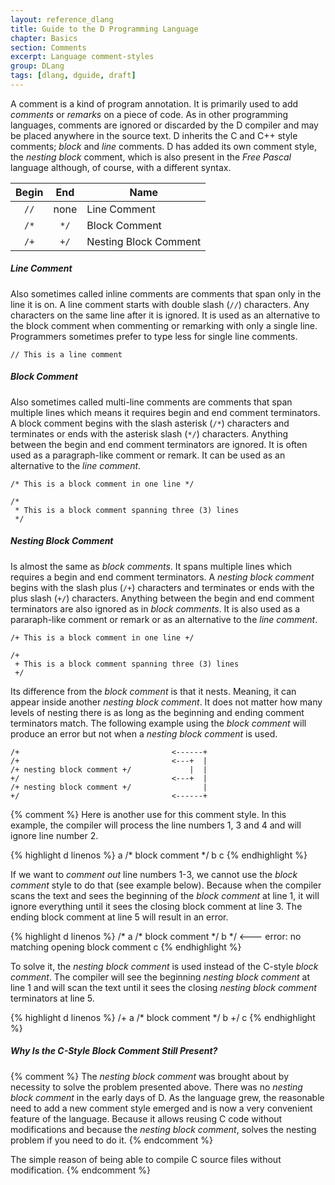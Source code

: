 ```yaml
---
layout: reference_dlang
title: Guide to the D Programming Language
chapter: Basics
section: Comments
excerpt: Language comment-styles
group: DLang
tags: [dlang, dguide, draft]
---
```


A comment is a kind of program annotation. It is primarily used to add _comments_ or _remarks_ on a piece of code.
As in other programming languages, comments are ignored or discarded by the D compiler and may be placed anywhere in the source text.
D inherits the C and C++ style comments; _block_ and _line_ comments.
D has added its own comment style, the _nesting block_ comment, which is also present in the _Free Pascal_ language although, of course, with a different syntax.

| Begin | End   | Name |
|:-----:|:-----:|------|
| `//`  | none  | Line Comment |
| `/*`  | `*/`  | Block Comment |
| `/+`  | `+/`  | Nesting Block Comment |

##### Line Comment

Also sometimes called inline comments are comments that span only in the line it is on.
A line comment starts with double slash (`//`) characters. Any characters on the same line after it is ignored.
It is used as an alternative to the block comment when commenting or remarking with only a single line.
Programmers sometimes prefer to type less for single line comments.

~~~
// This is a line comment
~~~

##### Block Comment

Also sometimes called multi-line comments are comments that span multiple lines which means it requires begin and end comment terminators.
A block comment begins with the slash asterisk (`/*`) characters and terminates or ends with the asterisk slash (`*/`) characters.
Anything between the begin and end comment terminators are ignored.
It is often used as a paragraph-like comment or remark.
It can be used as an alternative to the _line comment_.

~~~
/* This is a block comment in one line */

/*
 * This is a block comment spanning three (3) lines
 */
~~~

##### Nesting Block Comment

Is almost the same as _block comments_.
It spans multiple lines which requires a begin and end comment terminators.
A _nesting block comment_ begins with the slash plus (`/+`) characters and terminates or ends with the plus slash (`+/`) characters.
Anything between the begin and end comment terminators are also ignored as in _block comments_.
It is also used as a pararaph-like comment or remark or as an alternative to the _line comment_.

~~~
/+ This is a block comment in one line +/

/+
 + This is a block comment spanning three (3) lines
 +/
~~~

Its difference from the _block comment_ is that it nests.
Meaning, it can appear inside another _nesting block comment_.
It does not matter how many levels of nesting there is as long as the beginning and ending comment terminators match.
The following example using the _block comment_ will produce an error but not when a _nesting block comment_ is used.

~~~
/+                                  <------+
/+                                  <---+  |
/+ nesting block comment +/             |  |
+/                                  <---+  |
/+ nesting block comment +/                |
+/                                  <------+
~~~

{% comment %}
Here is another use for this comment style.
In this example, the compiler will process the line numbers 1, 3 and 4 and will ignore line number 2.

{% highlight d linenos %}
a
/* block comment */
b
c
{% endhighlight %}

If we want to _comment out_ line numbers 1-3, we cannot use the _block comment_ style to do that (see example below).
Because when the compiler scans the text and sees the beginning of the _block comment_ at line 1, it will ignore everything until it sees the closing block comment at line 3.
The ending block comment at line 5 will result in an error.

{% highlight d linenos %}
/*
a
/* block comment */
b
*/                      <--- error: no matching opening block comment
c
{% endhighlight %}

To solve it, the _nesting block comment_ is used instead of the C-style _block comment_.
The compiler will see the beginning _nesting block comment_ at line 1 and will scan the text until it sees the closing _nesting block comment_ terminators at line 5.

{% highlight d linenos %}
/+
a
/* block comment */
b
+/
c
{% endhighlight %}

##### Why Is the C-Style Block Comment Still Present?

{% comment %}
The _nesting block comment_ was brought about by necessity to solve the problem presented above.
There was no _nesting block comment_ in the early days of D.
As the language grew, the reasonable need to add a new comment style emerged and is now a very convenient feature of the language.
Because it allows reusing C code without modifications and because the _nesting block comment_, solves the nesting problem if you need to do it.
{% endcomment %}

The simple reason of being able to compile C source files without modification.
{% endcomment %}

